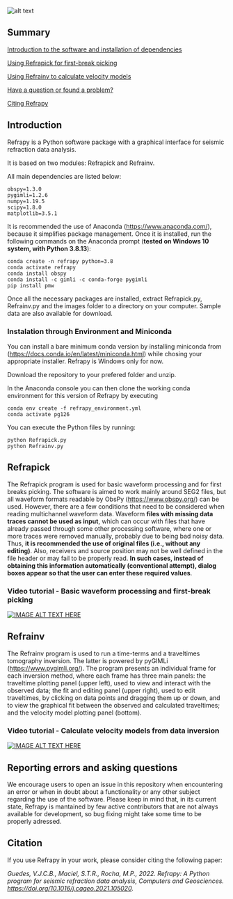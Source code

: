 ![alt text](https://github.com/viictorjs/Refrapy/blob/master/refrapy_logo.png)

## Summary

[Introduction to the software and installation of dependencies](#introduction)

[Using Refrapick for first-break picking](#refrapick)

[Using Refrainv to calculate velocity models](#refrainv)

[Have a question or found a problem?](#reporting-errors-and-asking-questions)

[Citing Refrapy](#citation)

## Introduction

Refrapy is a Python software package with a graphical interface for seismic refraction data analysis.

It is based on two modules: Refrapick and Refrainv.

All main dependencies are listed below:
   ```
   obspy=1.3.0
   pygimli=1.2.6
   numpy=1.19.5
   scipy=1.8.0
   matplotlib=3.5.1
   ```

It is recommended the use of Anaconda (https://www.anaconda.com/), because it simplifies package management.
Once it is installed, run the following commands on the Anaconda prompt (**tested on Windows 10 system, with Python 3.8.13**):

   ```
   conda create -n refrapy python=3.8
   conda activate refrapy
   conda install obspy
   conda install -c gimli -c conda-forge pygimli
   pip install pmw
   ```
    
Once all the necessary packages are installed, extract Refrapick.py, Refrainv.py and the images folder to a directory on your computer. Sample data are also available for download.

### Instalation through Environment and Miniconda

You can install a bare minimum conda version by installing miniconda from (https://docs.conda.io/en/latest/miniconda.html) 
while chosing your appropriate installer. Refrapy is Windows only for now. 

Download the repository to your prefered folder and unzip. 

In the Anaconda console you can then clone the working conda environment for this version of Refrapy by executing 

   ```
   conda env create -f refrapy_environment.yml
   conda activate pg126
   ```
   
You can execute the Python files by running:

   ```
   python Refrapick.py
   python Refrainv.py
   ```

## Refrapick

The Refrapick program is used for basic waveform processing and for first breaks picking. The software is aimed to work mainly around SEG2 files, but all waveform formats readable by ObsPy (https://www.obspy.org/) can be used. However, there are a few conditions that need to be considered when reading multichannel waveform data. Waveform **files with missing data traces cannot be used as input**, which can occur with files that have already passed through some other processing software, where one or more traces were removed manually, probably due to being bad noisy data. Thus, **it is recommended the use of original files (i.e., without any editing)**. Also, receivers and source position may not be well defined in the file header or may fail to be properly read. **In such cases, instead of obtaining this information automatically (conventional attempt), dialog boxes appear so that the user can enter these required values**.

### Video tutorial - Basic waveform processing and first-break picking
[![IMAGE ALT TEXT HERE](https://img.youtube.com/vi/3a9eZW4WKjI/0.jpg)](https://www.youtube.com/watch?v=3a9eZW4WKjI)


## Refrainv

The Refrainv program is used to run a time-terms and a traveltimes tomography inversion. The latter is powered by pyGIMLi (https://www.pygimli.org/). The program presents an individual frame for each inversion method, where each frame has three main panels: the traveltime plotting panel (upper left), used to view and interact with the observed data; the fit and editing panel (upper right), used to edit traveltimes, by clicking on data points and dragging them up or down, and to view the graphical fit between the observed and calculated traveltimes; and the velocity model plotting panel (bottom). 

### Video tutorial - Calculate velocity models from data inversion
[![IMAGE ALT TEXT HERE](https://img.youtube.com/vi/rOJjxoc2cbU/0.jpg)](https://www.youtube.com/watch?v=rOJjxoc2cbU)

## Reporting errors and asking questions

We encourage users to open an issue in this repository when encountering an error or when in doubt about a functionality or any other subject regarding the use of the software. Please keep in mind that, in its current state, Refrapy is mantained by few active contributors that are not always available for development, so bug fixing might take some time to be properly adressed.

## Citation

If you use Refrapy in your work, please consider citing the following paper:

*Guedes, V.J.C.B., Maciel, S.T.R., Rocha, M.P., 2022. Refrapy: A Python program for seismic refraction data analysis, Computers and Geosciences. https://doi.org/10.1016/j.cageo.2021.105020.*
